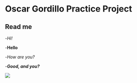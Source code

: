 # Oscar Gordillo Practice Project

## Read me

-_Hi!_

-**Hello**

-_How are you?_

-**_Good, and you?_**

[<img src="https://upload.wikimedia.org/wikipedia/commons/6/64/The_Puppy.jpg">](http://bhtenniscenter.com)
